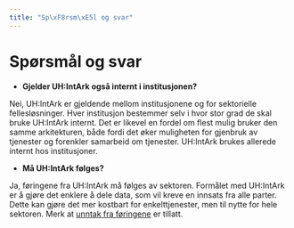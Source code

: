 ```yaml
---
title: "Sp\xF8rsm\xE5l og svar"
---
```


# Spørsmål og svar


* **Gjelder UH:IntArk også internt i institusjonen?**  

 Nei, UH:IntArk er gjeldende mellom institusjonene og for sektorielle fellesløsninger. Hver institusjon bestemmer selv i hvor stor grad de skal bruke UH:IntArk internt. Det er likevel en fordel om flest mulig bruker den samme arkitekturen, både fordi det øker muligheten for gjenbruk av tjenester og forenkler samarbeid om tjenester. UH:IntArk brukes allerede internt hos institusjoner.
* **Må UH:IntArk følges?**  

 Ja, føringene fra UH:IntArk må følges av sektoren. Formålet med UH:IntArk er å gjøre det enklere å dele data, som vil kreve en innsats fra alle parter. Dette kan gjøre det mer kostbart for enkelttjenester, men til nytte for hele sektoren. Merk at [unntak fra føringene](/docs/datadeling/hva-er/prosessene/unntak) er tillatt.